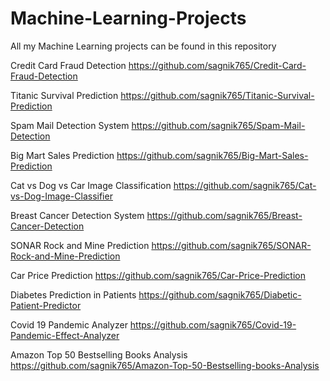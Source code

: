 # Machine-Learning-Projects
All my Machine Learning projects can be found in this repository

Credit Card Fraud Detection    https://github.com/sagnik765/Credit-Card-Fraud-Detection

Titanic Survival Prediction    https://github.com/sagnik765/Titanic-Survival-Prediction

Spam Mail Detection System    https://github.com/sagnik765/Spam-Mail-Detection

Big Mart Sales Prediction    https://github.com/sagnik765/Big-Mart-Sales-Prediction

Cat vs Dog vs Car Image Classification    https://github.com/sagnik765/Cat-vs-Dog-Image-Classifier

Breast Cancer Detection System    https://github.com/sagnik765/Breast-Cancer-Detection

SONAR Rock and Mine Prediction    https://github.com/sagnik765/SONAR-Rock-and-Mine-Prediction

Car Price Prediction    https://github.com/sagnik765/Car-Price-Prediction

Diabetes Prediction in Patients    https://github.com/sagnik765/Diabetic-Patient-Predictor

Covid 19 Pandemic Analyzer    https://github.com/sagnik765/Covid-19-Pandemic-Effect-Analyzer

Amazon Top 50 Bestselling Books Analysis    https://github.com/sagnik765/Amazon-Top-50-Bestselling-books-Analysis
